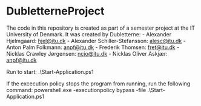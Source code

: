 # DubletterneProject

The code in this repository is created as part of a semester project at the IT University of Denmark. 
It was created by Dubletterne:
    - Alexander Hjelmgaard: hjel@itu.dk
    - Alexander Schiller-Stefansson: alesc@itu.dk
    - Anton Palm Folkmann: anpf@itu.dk
    - Frederik Thomsen: fret@itu.dk
    - Nicklas Crawley Jørgensen: ncjo@itu.dk
    - Nicklas Oliver Askjær: anpf@itu.dk

Run to start:
.\Start-Application.ps1

If the excecution policy stops the program from running, run the following command:
powershell.exe -executionpolicy bypass -file .\Start-Application.ps1
